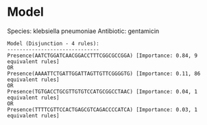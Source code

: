 
# Model

Species: klebsiella pneumoniae
Antibiotic: gentamicin

```
Model (Disjunction - 4 rules):
------------------------------
Presence(AATCTGGATCAACGGACCTTTCGGCGCCGGA) [Importance: 0.84, 9 equivalent rules]
OR
Presence(AAAATTCTGATTGGATTAGTTGTTCGGGGTG) [Importance: 0.11, 86 equivalent rules]
OR
Presence(TGTGACCTGCGTTGTGTCCATGCGGCCTAAC) [Importance: 0.04, 1 equivalent rules]
OR
Presence(TTTTCGTTCCACTGAGCGTCAGACCCCATCA) [Importance: 0.03, 1 equivalent rules]

```

